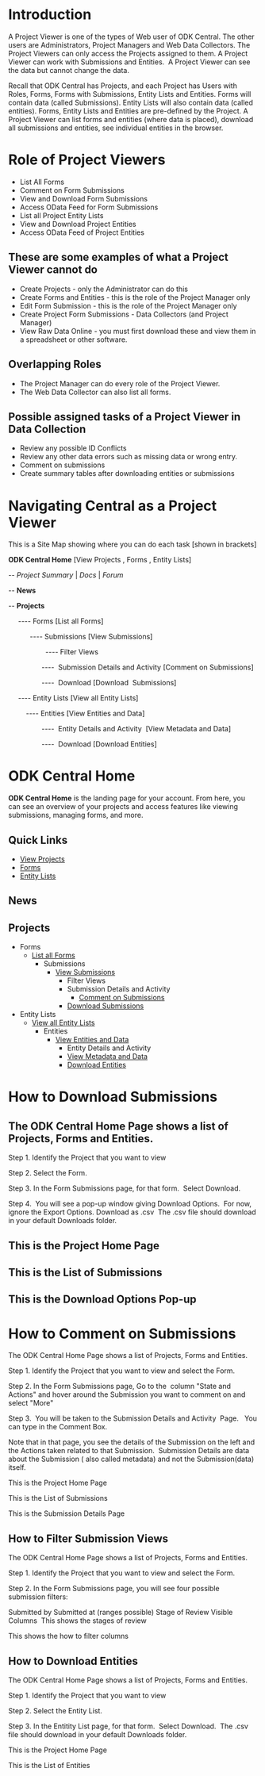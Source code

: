 # Introduction

A Project Viewer is one of the types of Web user of ODK Central. The other users are Administrators, Project Managers and Web Data Collectors. The Project Viewers can only access the Projects assigned to them.  A Project Viewer can work with Submissions and Entities.  A Project Viewer can see the data but cannot change the data.

Recall that ODK Central has Projects, and each Project has Users with Roles, Forms, Forms with Submissions, Entity Lists and Entities. Forms will contain data (called Submissions). Entity Lists will also contain data (called entities). Forms, Entity Lists and Entities are pre-defined by the Project. A Project Viewer can list forms and entities (where data is placed), download all submissions and entities, see individual entities in the browser.

# Role of Project Viewers
- List All Forms
- Comment on Form Submissions
- View and Download Form Submissions
- Access OData Feed for Form Submissions
- List all Project Entity Lists
- View and Download Project Entities
- Access OData Feed of Project Entities

## These are some examples of what a Project Viewer cannot do
- Create Projects - only the Administrator can do this
- Create Forms and Entities - this is the role of the Project Manager only
- Edit Form Submission - this is the role of the Project Manager only
- Create Project Form Submissions - Data Collectors (and Project Manager)
- View Raw Data Online - you must first download these and view them in a spreadsheet or other software.

## Overlapping Roles
- The Project Manager can do every role of the Project Viewer.
- The Web Data Collector can also list all forms.

## Possible assigned tasks of a Project Viewer in Data Collection
- Review any possible ID Conflicts
- Review any other data errors such as missing data or wrong entry.
- Comment on submissions
- Create summary tables after downloading entities or submissions

# Navigating Central as a Project Viewer

This is a Site Map showing where you can do each task [shown in brackets]

**ODK Central Home** [View Projects , Forms , Entity Lists]

-- *Project Summary* | *Docs* | *Forum*

-- **News**

-- **Projects**

     ---- Forms [List all Forms]

           ---- Submissions [View Submissions]

                   ---- Filter Views

                 ----  Submission Details and Activity [Comment on Submissions]

                 ----  Download [Download  Submissions]

     ---- Entity Lists [View all Entity Lists]

         ---- Entities [View Entities and Data]

                 ----  Entity Details and Activity  [View Metadata and Data]

                 ----  Download [Download Entities]

# ODK Central Home
**ODK Central Home** is the landing page for your account. From here, you can see an overview of your projects and access features like viewing submissions, managing forms, and more.

## Quick Links
* [View Projects](link-to-projects)
* [Forms](link-to-forms)
* [Entity Lists](link-to-entity-lists)

## News

## Projects
* Forms
    * [List all Forms](link-to-form-list)
        * Submissions
            * [View Submissions](link-to-submissions)
                * Filter Views
                * Submission Details and Activity
                    * [Comment on Submissions](link-to-comments)
                * [Download Submissions](link-to-download)
* Entity Lists
    * [View all Entity Lists](link-to-entity-lists)
        * Entities
            * [View Entities and Data](link-to-entities)
                * Entity Details and Activity
                * [View Metadata and Data](link-to-metadata)
                * [Download Entities](link-to-download-entities)

# How to Download Submissions

## The ODK Central Home Page shows a list of Projects, Forms and Entities.

Step 1. Identify the Project that you want to view

Step 2. Select the Form.

Step 3. In the Form Submissions page, for that form.  Select Download.

Step 4.  You will see a pop-up window giving Download Options.  For now, ignore the Export Options. Download as .csv  The .csv file should download in your default Downloads folder. 

## This is the Project Home Page

## This is the List of Submissions

## This is the Download Options Pop-up

# How to Comment on Submissions

The ODK Central Home Page shows a list of Projects, Forms and Entities.

Step 1. Identify the Project that you want to view and select the Form.

Step 2. In the Form Submissions page, Go to the  column "State and Actions" and hover around the Submission you want to comment on and select "More" 

Step 3.  You will be taken to the Submission Details and Activity  Page.   You can type in the Comment Box. 

Note that in that page, you see the details of the Submission on the left and the Actions taken related to that Submission.  Submission Details are data about the Submission ( also called metadata) and not the Submission(data) itself.

This is the Project Home Page

This is the List of Submissions

This is the Submission Details Page

## How to Filter Submission Views 

The ODK Central Home Page shows a list of Projects, Forms and Entities.

Step 1. Identify the Project that you want to view and select the Form.

Step 2. In the Form Submissions page, you will see four possible submission filters: 

Submitted by
Submitted at (ranges possible)
Stage of Review
Visible Columns 
This shows the stages of review

This shows the how to filter columns

## How to Download Entities

The ODK Central Home Page shows a list of Projects, Forms and Entities.

Step 1. Identify the Project that you want to view

Step 2. Select the Entity List.

Step 3. In the Entitity List page, for that form.  Select Download.  The .csv file should download in your default Downloads folder. 

This is the Project Home Page

This is the List of Entities



